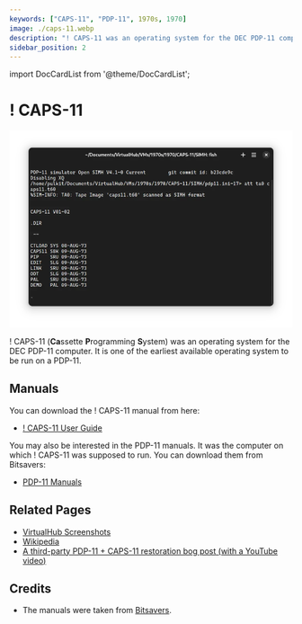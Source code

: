 ```yaml
---
keywords: ["CAPS-11", "PDP-11", 1970s, 1970]
image: ./caps-11.webp
description: "! CAPS-11 was an operating system for the DEC PDP-11 computer. It is one of the earliest available operating system to be run on a PDP-11."
sidebar_position: 2
---
```


import DocCardList from '@theme/DocCardList';

# ! CAPS-11

![! CAPS-11](./caps-11.webp)

! CAPS-11 (**Ca**ssette **P**rogramming **S**ystem) was an operating system for the DEC PDP-11 computer. It is one of the earliest available operating system to be run on a PDP-11.

<DocCardList />

## Manuals

You can download the ! CAPS-11 manual from here:

- [! CAPS-11 User Guide](http://www.bitsavers.org/pdf/dec/pdp11/caps-11/DEC-11-OTUGA-A-D_CAPS-11_Users_Guide_Oct73.pdf)

You may also be interested in the PDP-11 manuals. It was the computer on which ! CAPS-11 was supposed to run. You can download them from Bitsavers:

- [PDP-11 Manuals](http://bitsavers.org/pdf/dec/pdp11/)

## Related Pages

- [VirtualHub Screenshots](https://screenshots.virtualhub.eu.org/1970s/1970/caps-11/)
- [Wikipedia](https://en.wikipedia.org/wiki/PDP-11#Operating_systems)
- [A third-party PDP-11 + CAPS-11 restoration bog post (with a YouTube video)](http://www.datormuseum.se/computers/digital-equipment-corporation/pdp-11-04.html)

## Credits

- The manuals were taken from [Bitsavers](http://bitsavers.org).
